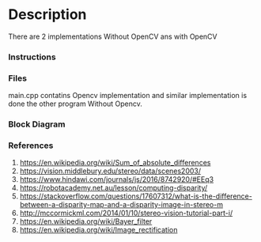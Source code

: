 # Description
There are 2 implementations Without OpenCV ans with OpenCV
### Instructions
### Files
main.cpp contatins Opencv implementation and similar implementation is done the other program Without Opencv.
### Block Diagram
### References
1. https://en.wikipedia.org/wiki/Sum_of_absolute_differences
2. https://vision.middlebury.edu/stereo/data/scenes2003/
3. https://www.hindawi.com/journals/js/2016/8742920/#EEq3
4. https://robotacademy.net.au/lesson/computing-disparity/
5. https://stackoverflow.com/questions/17607312/what-is-the-difference-between-a-disparity-map-and-a-disparity-image-in-stereo-m
6. http://mccormickml.com/2014/01/10/stereo-vision-tutorial-part-i/
7. https://en.wikipedia.org/wiki/Bayer_filter
8. https://en.wikipedia.org/wiki/Image_rectification
